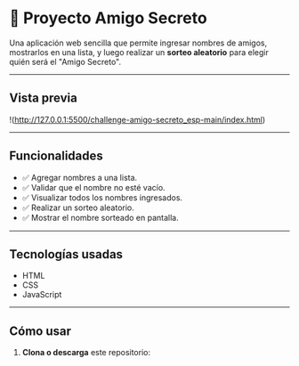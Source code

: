 # 🎁 Proyecto Amigo Secreto

Una aplicación web sencilla que permite ingresar nombres de amigos, mostrarlos en una lista, y luego realizar un **sorteo aleatorio** para elegir quién será el "Amigo Secreto".

---

##  Vista previa

!(http://127.0.0.1:5500/challenge-amigo-secreto_esp-main/index.html)

---

##  Funcionalidades

- ✅ Agregar nombres a una lista.
- ✅ Validar que el nombre no esté vacío.
- ✅ Visualizar todos los nombres ingresados.
- ✅ Realizar un sorteo aleatorio.
- ✅ Mostrar el nombre sorteado en pantalla.

---

##  Tecnologías usadas

- HTML
- CSS
- JavaScript

---

##  Cómo usar

1. **Clona o descarga** este repositorio:

```bash

